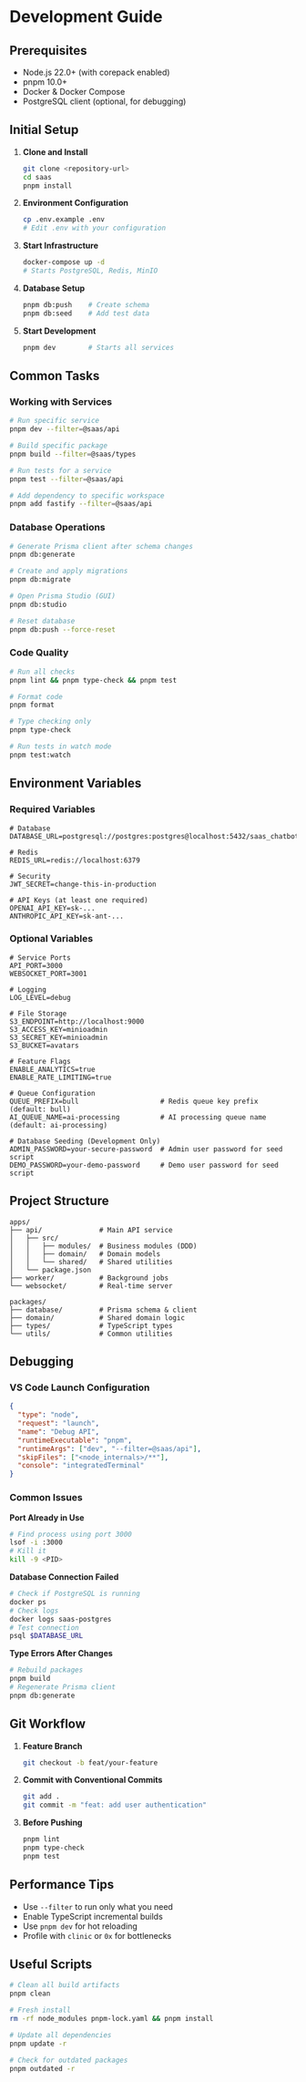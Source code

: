 # Development Guide

## Prerequisites

- Node.js 22.0+ (with corepack enabled)
- pnpm 10.0+
- Docker & Docker Compose
- PostgreSQL client (optional, for debugging)

## Initial Setup

1. **Clone and Install**

   ```bash
   git clone <repository-url>
   cd saas
   pnpm install
   ```

2. **Environment Configuration**

   ```bash
   cp .env.example .env
   # Edit .env with your configuration
   ```

3. **Start Infrastructure**

   ```bash
   docker-compose up -d
   # Starts PostgreSQL, Redis, MinIO
   ```

4. **Database Setup**

   ```bash
   pnpm db:push    # Create schema
   pnpm db:seed    # Add test data
   ```

5. **Start Development**
   ```bash
   pnpm dev        # Starts all services
   ```

## Common Tasks

### Working with Services

```bash
# Run specific service
pnpm dev --filter=@saas/api

# Build specific package
pnpm build --filter=@saas/types

# Run tests for a service
pnpm test --filter=@saas/api

# Add dependency to specific workspace
pnpm add fastify --filter=@saas/api
```

### Database Operations

```bash
# Generate Prisma client after schema changes
pnpm db:generate

# Create and apply migrations
pnpm db:migrate

# Open Prisma Studio (GUI)
pnpm db:studio

# Reset database
pnpm db:push --force-reset
```

### Code Quality

```bash
# Run all checks
pnpm lint && pnpm type-check && pnpm test

# Format code
pnpm format

# Type checking only
pnpm type-check

# Run tests in watch mode
pnpm test:watch
```

## Environment Variables

### Required Variables

```env
# Database
DATABASE_URL=postgresql://postgres:postgres@localhost:5432/saas_chatbot

# Redis
REDIS_URL=redis://localhost:6379

# Security
JWT_SECRET=change-this-in-production

# API Keys (at least one required)
OPENAI_API_KEY=sk-...
ANTHROPIC_API_KEY=sk-ant-...
```

### Optional Variables

```env
# Service Ports
API_PORT=3000
WEBSOCKET_PORT=3001

# Logging
LOG_LEVEL=debug

# File Storage
S3_ENDPOINT=http://localhost:9000
S3_ACCESS_KEY=minioadmin
S3_SECRET_KEY=minioadmin
S3_BUCKET=avatars

# Feature Flags
ENABLE_ANALYTICS=true
ENABLE_RATE_LIMITING=true

# Queue Configuration
QUEUE_PREFIX=bull                    # Redis queue key prefix (default: bull)
AI_QUEUE_NAME=ai-processing          # AI processing queue name (default: ai-processing)

# Database Seeding (Development Only)
ADMIN_PASSWORD=your-secure-password  # Admin user password for seed script
DEMO_PASSWORD=your-demo-password     # Demo user password for seed script
```

## Project Structure

```
apps/
├── api/              # Main API service
│   ├── src/
│   │   ├── modules/  # Business modules (DDD)
│   │   ├── domain/   # Domain models
│   │   └── shared/   # Shared utilities
│   └── package.json
├── worker/           # Background jobs
└── websocket/        # Real-time server

packages/
├── database/         # Prisma schema & client
├── domain/           # Shared domain logic
├── types/            # TypeScript types
└── utils/            # Common utilities
```

## Debugging

### VS Code Launch Configuration

```json
{
  "type": "node",
  "request": "launch",
  "name": "Debug API",
  "runtimeExecutable": "pnpm",
  "runtimeArgs": ["dev", "--filter=@saas/api"],
  "skipFiles": ["<node_internals>/**"],
  "console": "integratedTerminal"
}
```

### Common Issues

**Port Already in Use**

```bash
# Find process using port 3000
lsof -i :3000
# Kill it
kill -9 <PID>
```

**Database Connection Failed**

```bash
# Check if PostgreSQL is running
docker ps
# Check logs
docker logs saas-postgres
# Test connection
psql $DATABASE_URL
```

**Type Errors After Changes**

```bash
# Rebuild packages
pnpm build
# Regenerate Prisma client
pnpm db:generate
```

## Git Workflow

1. **Feature Branch**

   ```bash
   git checkout -b feat/your-feature
   ```

2. **Commit with Conventional Commits**

   ```bash
   git add .
   git commit -m "feat: add user authentication"
   ```

3. **Before Pushing**
   ```bash
   pnpm lint
   pnpm type-check
   pnpm test
   ```

## Performance Tips

- Use `--filter` to run only what you need
- Enable TypeScript incremental builds
- Use `pnpm dev` for hot reloading
- Profile with `clinic` or `0x` for bottlenecks

## Useful Scripts

```bash
# Clean all build artifacts
pnpm clean

# Fresh install
rm -rf node_modules pnpm-lock.yaml && pnpm install

# Update all dependencies
pnpm update -r

# Check for outdated packages
pnpm outdated -r
```
